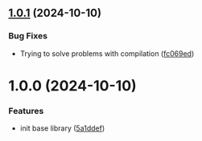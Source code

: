 ## [1.0.1](https://github.com/mindney/nodejs/compare/v1.0.0...v1.0.1) (2024-10-10)


### Bug Fixes

* Trying to solve problems with compilation ([fc069ed](https://github.com/mindney/nodejs/commit/fc069edbd7dabf318c17ff315811fca8d1ffe8eb))

# 1.0.0 (2024-10-10)


### Features

* init base library ([5a1ddef](https://github.com/mindney/nodejs/commit/5a1ddeffa5347e9839c52279b42ebf1b2420cac6))
